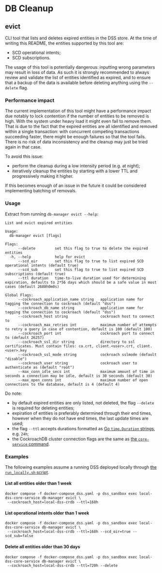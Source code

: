 # DB Cleanup

## evict
CLI tool that lists and deletes expired entities in the DSS store.
At the time of writing this README, the entities supported by this tool are:
- SCD operational intents;
- SCD subscriptions.

The usage of this tool is potentially dangerous: inputting wrong parameters may result in loss of data.
As such it is strongly recommended to always review and validate the list of entities identified as expired, and to
ensure that a backup of the data is available before deleting anything using the `--delete` flag.

### Performance impact
The current implementation of this tool might have a performance impact due notably to lock contention if the number of
entities to be removed is high. With the system under heavy load it might even fail to remove them. That is due to the
fact that the expired entities are all identified and removed within a single transaction: with concurrent competing
transactions succeeding faster, there might be enough failures so that the tool fails. There is no risk of data
inconsistency and the cleanup may just be tried again in that case.

To avoid this issue:
- perform the cleanup during a low intensity period (e.g. at night);
- iteratively cleanup the entities by starting with a lower TTL and progressively making it higher.

If this becomes enough of an issue in the future it could be considered implementing batching of removals.

### Usage
Extract from running `db-manager evict --help`:
```
List and evict expired entities

Usage:
  db-manager evict [flags]

Flags:
      --delete         set this flag to true to delete the expired entities
  -h, --help           help for evict
      --scd_oir        set this flag to true to list expired SCD operational intents (default true)
      --scd_sub        set this flag to true to list expired SCD subscriptions (default true)
      --ttl duration   time-to-live duration used for determining expiration, defaults to 2*56 days which should be a safe value in most cases (default 2688h0m0s)

Global Flags:
      --cockroach_application_name string   application name for tagging the connection to cockroach (default "dss")
      --cockroach_db_name string            application name for tagging the connection to cockroach (default "dss")
      --cockroach_host string               cockroach host to connect to
      --cockroach_max_retries int           maximum number of attempts to retry a query in case of contention, default is 100 (default 100)
      --cockroach_port int                  cockroach port to connect to (default 26257)
      --cockroach_ssl_dir string            directory to ssl certificates. Must contain files: ca.crt, client.<user>.crt, client.<user>.key
      --cockroach_ssl_mode string           cockroach sslmode (default "disable")
      --cockroach_user string               cockroach user to authenticate as (default "root")
      --max_conn_idle_secs int              maximum amount of time in seconds a connection may be idle, default is 30 seconds (default 30)
      --max_open_conns int                  maximum number of open connections to the database, default is 4 (default 4)

```

Do note:
- by default expired entities are only listed, not deleted, the flag `--delete` is required for deleting entities;
- expiration of entities is preferably determined through their end times, however when they do not have end times, the last update times are used;
- the flag `--ttl` accepts durations formatted as [Go `time.Duration` strings](https://pkg.go.dev/time#ParseDuration), e.g. `24h`;
- the CockroachDB cluster connection flags are the same as [the `core-service` command](../../core-service/README.md).

### Examples
The following examples assume a running DSS deployed locally through [the `run_locally.sh` script](../../../build/dev/standalone_instance.md).

#### List all entities older than 1 week
```shell
docker compose -f docker-compose_dss.yaml -p dss_sandbox exec local-dss-core-service db-manager evict \
 --cockroach_host=local-dss-crdb --ttl=168h
```

#### List operational intents older than 1 week
```shell
docker compose -f docker-compose_dss.yaml -p dss_sandbox exec local-dss-core-service db-manager evict \
 --cockroach_host=local-dss-crdb --ttl=168h --scd_oir=true --scd_sub=false
```

#### Delete all entities older than 30 days
```shell
docker compose -f docker-compose_dss.yaml -p dss_sandbox exec local-dss-core-service db-manager evict \
 --cockroach_host=local-dss-crdb --ttl=720h --delete
```
